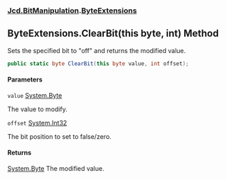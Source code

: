 ### [Jcd.BitManipulation](Jcd.BitManipulation.md 'Jcd.BitManipulation').[ByteExtensions](Jcd.BitManipulation.ByteExtensions.md 'Jcd.BitManipulation.ByteExtensions')

## ByteExtensions.ClearBit(this byte, int) Method

Sets the specified bit to "off" and returns the modified value.

```csharp
public static byte ClearBit(this byte value, int offset);
```
#### Parameters

<a name='Jcd.BitManipulation.ByteExtensions.ClearBit(thisbyte,int).value'></a>

`value` [System.Byte](https://docs.microsoft.com/en-us/dotnet/api/System.Byte 'System.Byte')

The value to modify.

<a name='Jcd.BitManipulation.ByteExtensions.ClearBit(thisbyte,int).offset'></a>

`offset` [System.Int32](https://docs.microsoft.com/en-us/dotnet/api/System.Int32 'System.Int32')

The bit position to set to false/zero.

#### Returns
[System.Byte](https://docs.microsoft.com/en-us/dotnet/api/System.Byte 'System.Byte')
The modified value.